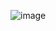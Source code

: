 
![image](https://user-images.githubusercontent.com/9059079/121619876-4c79e100-ca37-11eb-94b9-730b4089ce66.png)
